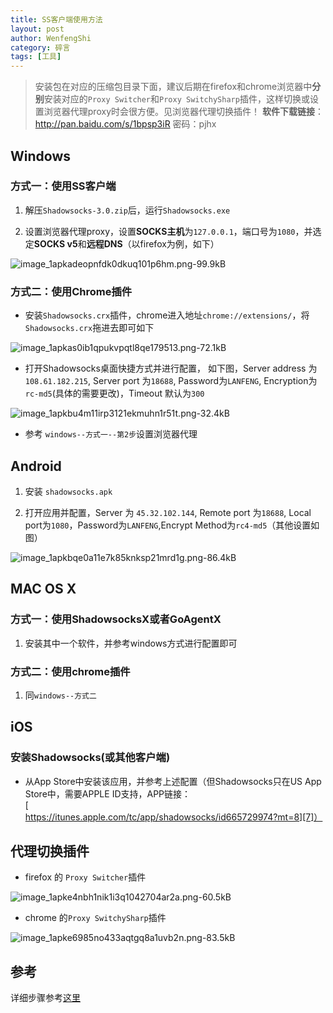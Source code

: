 ```yaml
---
title: SS客户端使用方法
layout: post
author: WenfengShi
category: 碎言
tags: [工具]
---
```


> 安装包在对应的压缩包目录下面，建议后期在firefox和chrome浏览器中**分别**安装对应的`Proxy Switcher`和`Proxy SwitchySharp`插件，这样切换或设置浏览器代理proxy时会很方便。见浏览器代理切换插件！
**软件下载链接**：http://pan.baidu.com/s/1bpsp3iR 密码：pjhx

## Windows

### 方式一：使用SS客户端

1. 解压`Shadowsocks-3.0.zip`后，运行`Shadowsocks.exe`

2. 设置浏览器代理proxy，设置**SOCKS主机**为`127.0.0.1`，端口号为`1080`，并选定**SOCKS v5**和**远程DNS**（以firefox为例，如下）

![image_1apkadeopnfdk0dkuq101p6hm.png-99.9kB][3]

### 方式二：使用Chrome插件

- 安装`Shadowsocks.crx`插件，chrome进入地址`chrome://extensions/`，将`Shadowsocks.crx`拖进去即可如下

![image_1apkas0ib1qpukvpqtl8qe179513.png-72.1kB][4]

- 打开Shadowsocks桌面快捷方式并进行配置， 如下图，Server address 为 `108.61.182.215`, Server port 为`18688`, Password为`LANFENG`, Encryption为`rc-md5`(具体的需要更改)，Timeout 默认为`300`

![image_1apkbu4m11irp3121ekmuhn1r51t.png-32.4kB][5]

- 参考 `windows--方式一--第2步`设置浏览器代理


## Android

1. 安装 `shadowsocks.apk`

2. 打开应用并配置，Server 为 `45.32.102.144`, Remote port 为`18688`, Local port为`1080`，Password为`LANFENG`,Encrypt Method为`rc4-md5`（其他设置如图）

![image_1apkbqe0a11e7k85knksp21mrd1g.png-86.4kB][6]


## MAC OS X

### 方式一：使用ShadowsocksX或者GoAgentX

1. 安装其中一个软件，并参考windows方式进行配置即可


### 方式二：使用chrome插件

1. 同`windows--方式二`

## iOS

### 安装Shadowsocks(或其他客户端)

- 从App Store中安装该应用，并参考上述配置（但Shadowsocks只在US App Store中，需要APPLE ID支持，APP链接：[https://itunes.apple.com/tc/app/shadowsocks/id665729974?mt=8][7]）

## 代理切换插件

- firefox 的 `Proxy Switcher`插件

![image_1apke4nbh1nik1i3q1042704ar2a.png-60.5kB][1]

- chrome 的`Proxy SwitchySharp`插件

![image_1apke6985no433aqtgq8a1uvb2n.png-83.5kB][2]

## 参考

详细步骤参考[这里][8]


  [1]: http://static.zybuluo.com/wuzhimang/ze4fhyhi4r845j563ey4ob9u/image_1apke4nbh1nik1i3q1042704ar2a.png
  [2]: http://static.zybuluo.com/wuzhimang/t2hafiilswxoicwpjhpma6ma/image_1apke6985no433aqtgq8a1uvb2n.png
  [3]: http://static.zybuluo.com/wuzhimang/knb0hcbi4qbd1zsgsxyg9qoo/image_1apkadeopnfdk0dkuq101p6hm.png
  [4]: http://static.zybuluo.com/wuzhimang/nhrujl9f66gymlbh448temso/image_1apkas0ib1qpukvpqtl8qe179513.png
  [5]: http://static.zybuluo.com/wuzhimang/ftvem5vi1vrkuobnh4ug1dox/image_1apkbu4m11irp3121ekmuhn1r51t.png
  [6]: http://static.zybuluo.com/wuzhimang/e40z1rlxgfl0j5ieziez3jbc/image_1apkbqe0a11e7k85knksp21mrd1g.png
  [7]: https://itunes.apple.com/tc/app/shadowsocks/id665729974?mt=8
  [8]: https://www.bawagong.com/shadowsocks/
